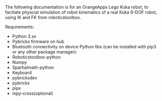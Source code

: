 The following documentation is for an OrangeApps Lego Kuka robot, to faciliate physcial simulation of robot kinematics of a real Kuka 6-DOF robot, using IK and FK from roboticstoolbox.

Requirements:
  - Python 3.xx
  - Pybricks firmware on hub
  - Bluetooth connectivity on device
    Python libs (can be installed with pip3 or any other package manager):
  - Roboticstoolbox-python
  - Numpy
  - Spartialmath-python
  - Keyboard
  - pybricksdev
  - pybricks
  - pipx
  - mpy-cross(optional)
